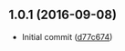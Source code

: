 <a name="1.0.1"></a>
## 1.0.1 (2016-09-08)

* Initial commit ([d77c674](https://github.com/open-trail/node-trail-instrument-bluebird-main/commit/d77c674))



